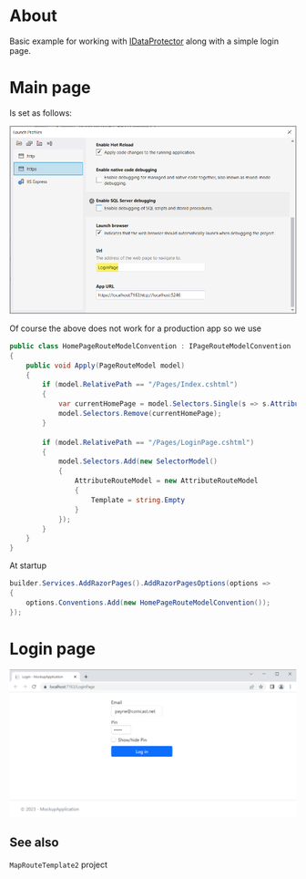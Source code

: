 ﻿# About

Basic example for working with [IDataProtector](https://learn.microsoft.com/en-us/dotnet/api/microsoft.aspnetcore.dataprotection.idataprotector?view=aspnetcore-7.0) along with a simple login page.

# Main page

Is set as follows:

![Set Main Page](assets/setMainPage.png)

Of course the above does not work for a production app so we use

```csharp
public class HomePageRouteModelConvention : IPageRouteModelConvention
{
    public void Apply(PageRouteModel model)
    {
        if (model.RelativePath == "/Pages/Index.cshtml")
        {
            var currentHomePage = model.Selectors.Single(s => s.AttributeRouteModel!.Template == string.Empty);
            model.Selectors.Remove(currentHomePage);
        }

        if (model.RelativePath == "/Pages/LoginPage.cshtml")
        {
            model.Selectors.Add(new SelectorModel()
            {
                AttributeRouteModel = new AttributeRouteModel
                {
                    Template = string.Empty
                }
            });
        }
    }
}
```

At startup

```csharp
builder.Services.AddRazorPages().AddRazorPagesOptions(options =>
{
    options.Conventions.Add(new HomePageRouteModelConvention());
});
```

# Login page

![d](assets/login.png)


## See also

`MapRouteTemplate2` project